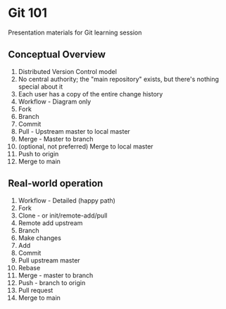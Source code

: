 # Git 101
Presentation materials for Git learning session

## Conceptual Overview
1. Distributed Version Control model
  1. No central authority; the "main repository" exists, but there's nothing special about it
  2. Each user has a copy of the entire change history
2. Workflow - Diagram only
  1. Fork
  2. Branch
  3. Commit
  4. Pull - Upstream master to local master
  5. Merge - Master to branch
  6. (optional, not preferred) Merge to local master
  7. Push to origin
  8. Merge to main
 
## Real-world operation  
1. Workflow - Detailed (happy path)
  1. Fork
  2. Clone
    - or init/remote-add/pull
  3. Remote add upstream
  4. Branch
  5. Make changes
  6. Add
  7. Commit
  8. Pull upstream master
  9. Rebase
  10. Merge - master to branch
  11. Push - branch to origin
  12. Pull request
  13. Merge to main

